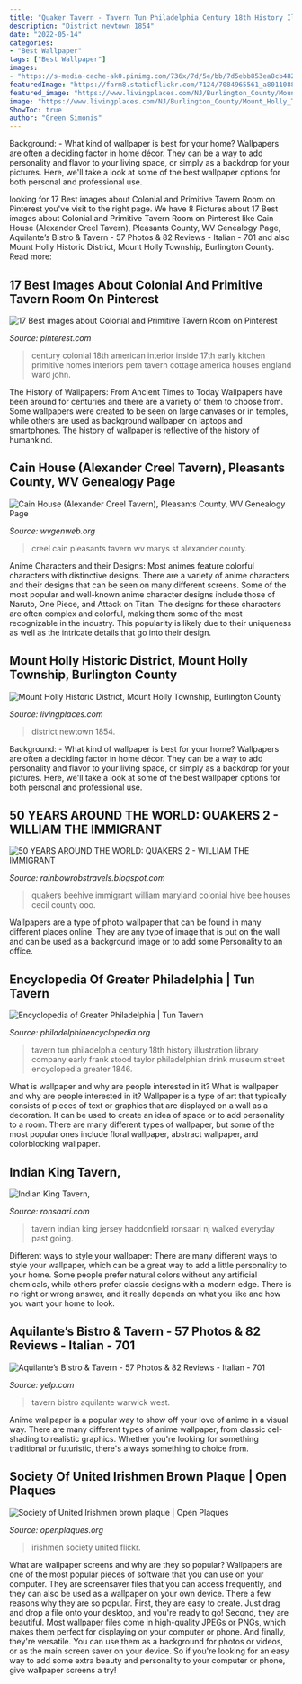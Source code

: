 ```yaml
---
title: "Quaker Tavern - Tavern Tun Philadelphia Century 18th History Illustration Library Company Early Frank Stood Taylor Philadelphian Drink Museum Street Encyclopedia Greater 1846"
description: "District newtown 1854"
date: "2022-05-14"
categories:
- "Best Wallpaper"
tags: ["Best Wallpaper"]
images:
- "https://s-media-cache-ak0.pinimg.com/736x/7d/5e/bb/7d5ebb853ea8cb482ec3237db24a1184.jpg"
featuredImage: "https://farm8.staticflickr.com/7124/7084965561_a8011088ee_z.jpg"
featured_image: "https://www.livingplaces.com/NJ/Burlington_County/Mount_Holly_Township/mount-holly-historic-district.jpg"
image: "https://www.livingplaces.com/NJ/Burlington_County/Mount_Holly_Township/mount-holly-historic-district.jpg"
ShowToc: true
author: "Green Simonis"
---
```



Background: - What kind of wallpaper is best for your home?
Wallpapers are often a deciding factor in home décor. They can be a way to add personality and flavor to your living space, or simply as a backdrop for your pictures. Here, we'll take a look at some of the best wallpaper options for both personal and professional use.

	

		
looking for 17 Best images about Colonial and Primitive Tavern Room on Pinterest you've visit to the right page. We have 8 Pictures about 17 Best images about Colonial and Primitive Tavern Room on Pinterest like Cain House (Alexander Creel Tavern), Pleasants County, WV Genealogy Page, Aquilante’s Bistro &amp; Tavern - 57 Photos &amp; 82 Reviews - Italian - 701 and also Mount Holly Historic District, Mount Holly Township, Burlington County. Read more:
		
    
## 17 Best Images About Colonial And Primitive Tavern Room On Pinterest

<img loading=lazy src="https://s-media-cache-ak0.pinimg.com/736x/7d/5e/bb/7d5ebb853ea8cb482ec3237db24a1184.jpg" onerror="this.onerror=null;this.src='https://tse4.mm.bing.net/th?id=OIP.uyLS7gIW3Tp3oMCoqttKTgHaF5&amp;pid=15.1';" alt="17 Best images about Colonial and Primitive Tavern Room on Pinterest">

_Source: pinterest.com_

>century colonial 18th american interior inside 17th early kitchen primitive homes interiors pem tavern cottage america houses england ward john. 

	

The History of Wallpapers: From Ancient Times to Today
Wallpapers have been around for centuries and there are a variety of them to choose from. Some wallpapers were created to be seen on large canvases or in temples, while others are used as background wallpaper on laptops and smartphones. The history of wallpaper is reflective of the history of humankind.

    
## Cain House (Alexander Creel Tavern), Pleasants County, WV Genealogy Page

<img loading=lazy src="http://www.wvgenweb.org/pleasants/johntrip-5.jpg" onerror="this.onerror=null;this.src='https://tse1.mm.bing.net/th?id=OIP.ICys1yOJkI4STq6-foD-fwHaFj&amp;pid=15.1';" alt="Cain House (Alexander Creel Tavern), Pleasants County, WV Genealogy Page">

_Source: wvgenweb.org_

>creel cain pleasants tavern wv marys st alexander county. 

	

Anime Characters and their Designs: Most animes feature colorful characters with distinctive designs.
There are a variety of anime characters and their designs that can be seen on many different screens. Some of the most popular and well-known anime character designs include those of Naruto, One Piece, and Attack on Titan. The designs for these characters are often complex and colorful, making them some of the most recognizable in the industry. This popularity is likely due to their uniqueness as well as the intricate details that go into their design.

    
## Mount Holly Historic District, Mount Holly Township, Burlington County

<img loading=lazy src="https://www.livingplaces.com/NJ/Burlington_County/Mount_Holly_Township/mount-holly-historic-district.jpg" onerror="this.onerror=null;this.src='https://tse3.mm.bing.net/th?id=OIP.rq-D82BuSkjwIxZrmmRfFwHaEo&amp;pid=15.1';" alt="Mount Holly Historic District, Mount Holly Township, Burlington County">

_Source: livingplaces.com_

>district newtown 1854. 

	

Background: - What kind of wallpaper is best for your home?
Wallpapers are often a deciding factor in home décor. They can be a way to add personality and flavor to your living space, or simply as a backdrop for your pictures. Here, we'll take a look at some of the best wallpaper options for both personal and professional use.

    
## 50 YEARS AROUND THE WORLD: QUAKERS 2 - WILLIAM THE IMMIGRANT

<img loading=lazy src="http://4.bp.blogspot.com/-pCHGBlsXCvQ/TZ_vHr6CLjI/AAAAAAAAYP8/BzCwchKR_o8/s1600/BEE+HIVE+HOUSES+NOTTINGHAM.jpg" onerror="this.onerror=null;this.src='https://tse3.mm.bing.net/th?id=OIP.c7Cgdr6GGNNpcIuk6AAS-QAAAA&amp;pid=15.1';" alt="50 YEARS AROUND THE WORLD: QUAKERS 2 - WILLIAM THE IMMIGRANT">

_Source: rainbowrobstravels.blogspot.com_

>quakers beehive immigrant william maryland colonial hive bee houses cecil county ooo. 

	



Wallpapers are a type of photo wallpaper that can be found in many different places online. They are any type of image that is put on the wall and can be used as a background image or to add some Personality to an office.

    
## Encyclopedia Of Greater Philadelphia | Tun Tavern

<img loading=lazy src="http://philadelphiaencyclopedia.org/wp-content/uploads/2015/08/TunTavern_LCP.jpeg" onerror="this.onerror=null;this.src='https://tse1.mm.bing.net/th?id=OIP.PDFTVWM_QIpqBwn_B8-uUwHaFR&amp;pid=15.1';" alt="Encyclopedia of Greater Philadelphia | Tun Tavern">

_Source: philadelphiaencyclopedia.org_

>tavern tun philadelphia century 18th history illustration library company early frank stood taylor philadelphian drink museum street encyclopedia greater 1846. 

	

What is wallpaper and why are people interested in it?
What is wallpaper and why are people interested in it?
Wallpaper is a type of art that typically consists of pieces of text or graphics that are displayed on a wall as a decoration. It can be used to create an idea of space or to add personality to a room. There are many different types of wallpaper, but some of the most popular ones include floral wallpaper, abstract wallpaper, and colorblocking wallpaper.

    
## Indian King Tavern,

<img loading=lazy src="http://ronsaari.com/stockImages/newJersey/IndianKingTavern.jpg" onerror="this.onerror=null;this.src='https://tse4.mm.bing.net/th?id=OIP.nHwNlk1Mo4WpH3Cz0xdI-AHaFv&amp;pid=15.1';" alt="Indian King Tavern,">

_Source: ronsaari.com_

>tavern indian king jersey haddonfield ronsaari nj walked everyday past going. 

	

Different ways to style your wallpaper:
There are many different ways to style your wallpaper, which can be a great way to add a little personality to your home. Some people prefer natural colors without any artificial chemicals, while others prefer classic designs with a modern edge. There is no right or wrong answer, and it really depends on what you like and how you want your home to look.

    
## Aquilante’s Bistro &amp; Tavern - 57 Photos &amp; 82 Reviews - Italian - 701

<img loading=lazy src="https://s3-media2.fl.yelpcdn.com/bphoto/G6fieFgV4Yt7MmOeJhXLfA/348s.jpg" onerror="this.onerror=null;this.src='https://tse1.mm.bing.net/th?id=OIP.NqDyy1SxEH25i_irMEB8-QAAAA&amp;pid=15.1';" alt="Aquilante’s Bistro &amp; Tavern - 57 Photos &amp; 82 Reviews - Italian - 701">

_Source: yelp.com_

>tavern bistro aquilante warwick west. 

	

Anime wallpaper is a popular way to show off your love of anime in a visual way. There are many different types of anime wallpaper, from classic cel-shading to realistic graphics. Whether you're looking for something traditional or futuristic, there's always something to choice from.

    
## Society Of United Irishmen Brown Plaque | Open Plaques

<img loading=lazy src="https://farm8.staticflickr.com/7124/7084965561_a8011088ee_z.jpg" onerror="this.onerror=null;this.src='https://tse3.mm.bing.net/th?id=OIP.82NcvDpvN_uOY26Iu4HjyAHaJ4&amp;pid=15.1';" alt="Society of United Irishmen brown plaque | Open Plaques">

_Source: openplaques.org_

>irishmen society united flickr. 

	

What are wallpaper screens and why are they so popular?
Wallpapers are one of the most popular pieces of software that you can use on your computer. They are screensaver files that you can access frequently, and they can also be used as a wallpaper on your own device. There a few reasons why they are so popular. First, they are easy to create. Just drag and drop a file onto your desktop, and you're ready to go! Second, they are beautiful. Most wallpaper files come in high-quality JPEGs or PNGs, which makes them perfect for displaying on your computer or phone. And finally, they're versatile. You can use them as a background for photos or videos, or as the main screen saver on your device. So if you're looking for an easy way to add some extra beauty and personality to your computer or phone, give wallpaper screens a try!

